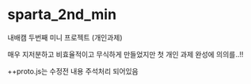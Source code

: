 # sparta_2nd_min
내배캠 두번째 미니 프로젝트 (개인과제)

매우 지저분하고 비효율적이고 무식하게 만들었지만 첫 개인 과제 완성에 의의를..!!

++proto.js는 수정전 내용 주석처리 되어있음
